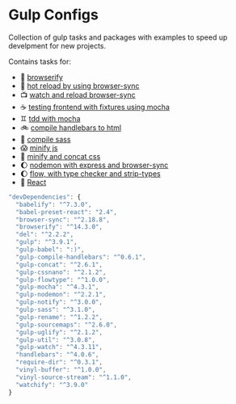 # Gulp Configs

Collection of gulp tasks and packages with examples to speed up develpment for new projects.

Contains tasks for:

- 🐓 [browserify](https://github.com/byverdu/gulpConfigs/blob/master/gulp/tasks/browserify.js)
- 🚀 [hot reload by using browser-sync](https://github.com/byverdu/gulpConfigs/blob/master/gulp/tasks/serve.js)
- 📺 [watch and reload browser-sync](https://github.com/byverdu/gulpConfigs/blob/master/gulp/tasks/watch.js)
- ☕ [testing frontend with fixtures using mocha](https://github.com/byverdu/gulpConfigs/blob/master/gulp/tasks/bdd-mocha.js)
- ♊ [tdd with mocha](https://github.com/byverdu/gulpConfigs/blob/master/gulp/tasks/tdd-mocha.js)
- 🚲 [compile handlebars to html](https://github.com/byverdu/gulpConfigs/blob/master/gulp/tasks/compile-handlebars.js)
- 🍓 [compile sass](https://github.com/byverdu/gulpConfigs/blob/master/gulp/tasks/sass.js)
- 😱 [minify js](https://github.com/byverdu/gulpConfigs/blob/master/gulp/tasks/build-js.js)
- 🍩 [minify and concat css](https://github.com/byverdu/gulpConfigs/blob/master/gulp/tasks/build-css.js)
- 🌔 [nodemon with express and browser-sync](https://github.com/byverdu/gulpConfigs/blob/master/gulp/tasks/browserSync-express-nodemon.js)
- 🌔 [flow, with type checker and strip-types](https://github.com/byverdu/gulpConfigs/blob/master/gulp/tasks/flow-type.js)
- 🌠 [React](https://github.com/byverdu/gulpConfigs/blob/master/gulp/tasks/react.js)

``` javascript
"devDependencies": {
  "babelify": "^7.3.0",
  "babel-preset-react": "2.4",
  "browser-sync": "^2.18.8",
  "browserify": "^14.3.0",
  "del": "^2.2.2",
  "gulp": "^3.9.1",
  "gulp-babel": ":)",
  "gulp-compile-handlebars": "^0.6.1",
  "gulp-concat": "^2.6.1",
  "gulp-cssnano": "^2.1.2",
  "gulp-flowtype": "^1.0.0",
  "gulp-mocha": "^4.3.1",
  "gulp-nodemon": "^2.2.1",
  "gulp-notify": "^3.0.0",
  "gulp-sass": "^3.1.0",
  "gulp-rename": "^1.2.2",
  "gulp-sourcemaps": "^2.6.0",
  "gulp-uglify": "^2.1.2",
  "gulp-util": "^3.0.8",
  "gulp-watch": "^4.3.11",
  "handlebars": "^4.0.6",
  "require-dir": "^0.3.1",
  "vinyl-buffer": "^1.0.0",
  "vinyl-source-stream": "^1.1.0",
  "watchify": "^3.9.0"
}
```
